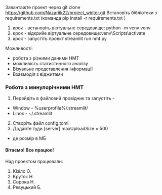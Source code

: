 Завантажте проект через git clone https://github.com/Nazariik22/project_winter.git
Встановіть бібліотеки з requirements.txt (команда pip install -r requirements.txt )
1. крок - встановіть віртуальне середовище: python -m venv venv 
2. крок - відкрийе віртуальне середовище:venv\Scripts\activate  
3. крок - запустіть проект streamlit run nmt.py 

Можливості:
* робота з різними даними НМТ
* можливість статистичного аналізу
* Візуальне представлення інформації
* Взаємодія з віджитами
### Робота з минулорічними НМТ
1. Перейдіть в файловий провідник та запустіть -
* Window - %userprofile%/.streamlit/
* Linox - ~/.streamlit
2. Створіть файл config.toml
3. Додайте туди
[server]
maxUploadSize = 500
 - де розмір в МБ
#### Вітаємо! Все працює!
Над проектом працювали:
1. Кізіло О.
2. Крутяк Н.
3. Сорока Н.
4. Ревуцький Б.

